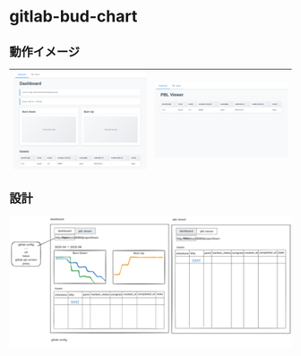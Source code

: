 # gitlab-bud-chart

## 動作イメージ

| ![](/docs/images/dashboard.png) | ![](/docs/images/pbl-viewer.png) |
| ------------------------------- | -------------------------------- |

## 設計

![](/docs/develop/specs/rough_design.excalidraw.png)
